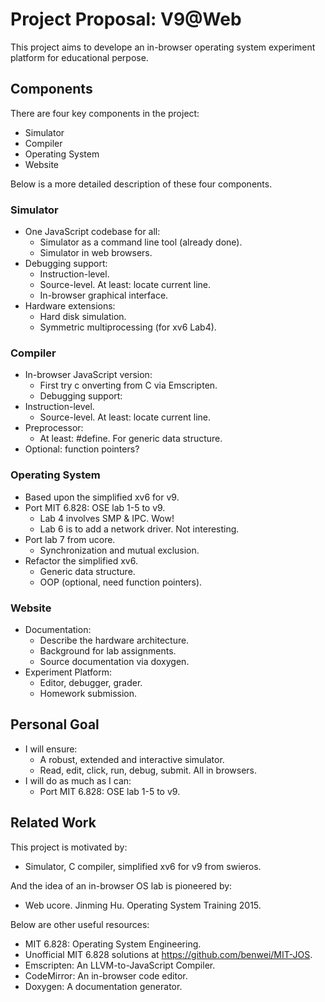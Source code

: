 # Project Proposal: V9@Web

This project aims to develope an in-browser operating system experiment platform for educational perpose.

## Components

There are four key components in the project:
  - Simulator
  - Compiler
  - Operating System
  - Website

Below is a more detailed description of these four components.

### Simulator

- One JavaScript codebase for all:
  - Simulator as a command line tool (already done).
  - Simulator in web browsers.
- Debugging support:
  - Instruction-level.
  - Source-level. At least: locate current line.
  - In-browser graphical interface.
- Hardware extensions:
  - Hard disk simulation.
  - Symmetric multiprocessing (for xv6 Lab4).

### Compiler

- In-browser JavaScript version:
  - First try c	onverting from C via Emscripten.
  - Debugging support:
- Instruction-level.
  - Source-level. At least: locate current line.
- Preprocessor:
  - At least: #define. For generic data structure.
- Optional: function pointers?

### Operating System

- Based upon the simplified xv6 for v9.
- Port MIT 6.828: OSE lab 1-5 to v9.
  - Lab 4 involves SMP & IPC. Wow!
  - Lab 6 is to add a network driver. Not interesting.
- Port lab 7 from ucore.
  - Synchronization and mutual exclusion.
- Refactor the simplified xv6.
  - Generic data structure.
  - OOP (optional, need function pointers).

### Website

- Documentation:
  - Describe the hardware architecture.
  - Background for lab assignments.
  - Source documentation via doxygen.
- Experiment Platform:
  - Editor, debugger, grader.
  - Homework submission.
  
## Personal Goal

- I will ensure:
  - A robust, extended and interactive simulator.
  - Read, edit, click, run, debug, submit. All in browsers.
- I will do as much as I can:
  - Port MIT 6.828: OSE lab 1-5 to v9.

## Related Work

This project is motivated by:
- Simulator, C compiler, simplified xv6 for v9 from swieros.

And the idea of an in-browser OS lab is pioneered by:
- Web ucore. Jinming Hu. Operating System Training 2015.

Below are other useful resources:
- MIT 6.828: Operating System Engineering.
- Unofficial MIT 6.828 solutions at https://github.com/benwei/MIT-JOS.
- Emscripten: An LLVM-to-JavaScript Compiler.
- CodeMirror: An in-browser code editor. 
- Doxygen: A documentation generator.
